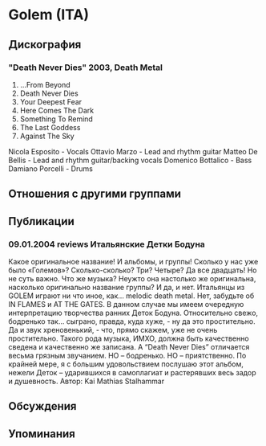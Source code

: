 # Golem (ITA)



## Дискография

### "Death Never Dies" 2003, Death Metal

1. ...From Beyond
2. Death Never Dies 
3. Your Deepest Fear 
4. Here Comes The Dark
5. Something To Remind
6. The Last Goddess
7. Against The Sky


Nicola Esposito - Vocals
Ottavio Marzo - Lead and rhythm guitar
Matteo De Bellis - Lead and rhythm guitar/backing vocals
Domenico Bottalico - Bass
Damiano Porcelli - Drums


## Отношения с другими группами


## Публикации

### 09.01.2004 reviews Итальянские Детки Бодуна

Какое оригинальное название! И альбомы, и группы! Сколько у нас уже было «Големов»? Сколько-сколько? Три? Четыре? Да все двадцать! Но не суть важно. Что же музыка? Неужто она настолько же оригинальна, насколько оригинально название группы? И да, и нет. Итальянцы из GOLEM играют ни что иное, как… melodic death metal. Нет, забудьте об IN FLAMES и AT THE GATES. В данном случае мы имеем очередную интерпретацию творчества ранних Деток Бодуна. Относительно свежо, бодренько так… сыграно, правда, куда хуже, - ну да это простительно. Да и звук хреновенький, - что, прямо скажем, уже не очень простительно. Такого рода музыка, ИМХО, должна быть качественно сведена и качественно же записана. А “Death Never Dies” отличается весьма грязным звучанием. НО – бодренько. НО – приятственно. По крайней мере, я с большим удовольствием послушаю этот альбом, нежели Деток – ударившихся в самоплагиат и растерявших весь задор и душевность.
Автор: Kai Mathias Stalhammar


## Обсуждения


## Упоминания

